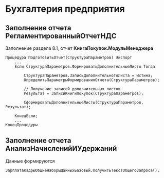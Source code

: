 # Бухгалтерия предприятия

## Заполнение отчета РегламентированныйОтчетНДС

Заполнение раздела 8.1, отчет __КнигаПокупок.МодульМенеджера__

	Процедура ПодготовитьОтчет(СтруктураПараметров) Экспорт
		...
		Если СтруктураПараметров.ФормироватьДополнительныеЛисты Тогда
			
			СтруктураПараметров.ЗаписьДополнительногоЛиста = Истина;
			ОпределитьПараметрыФормированияОтчета(СтруктураПараметров);
			
			// Получение записей дополнительных листов
			Результат = ЗаписиКнигиПокупок(СтруктураПараметров);
			
			СформироватьДополнительныеЛисты(СтруктураПараметров, Результат);
			
		КонецЕсли;
		...
	КонецПроцедуры

## Заполнение отчета АнализНачисленийИУдержаний

Данные формируются

	ЗарплатаКадрыОбщиеНаборыДанныхБазовый.ПолучитьТекстОбщегоЗапроса();
